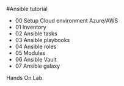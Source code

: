 
#Ansible tutorial

- 00 Setup Cloud environment Azure/AWS
- 01 Inventory 
- 02 Ansible tasks
- 03 Ansible playbooks
- 04 Ansible roles
- 05 Modules
- 06 Ansible Vault
- 07 Ansible galaxy

Hands On  Lab